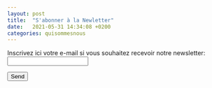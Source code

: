 ```yaml
---
layout: post
title:  "S'abonner à la Newletter"
date:   2021-05-31 14:34:08 +0200
categories: quisommesnous
---
```

<form
  action="https://formspree.io/f/mdoyglpg"
  method="POST"
>
  <label>
    Inscrivez ici votre e-mail si vous souhaitez recevoir notre newsletter:
    <input type="email" name="_replyto">
  </label>

  <button type="submit">Send</button>
</form>
